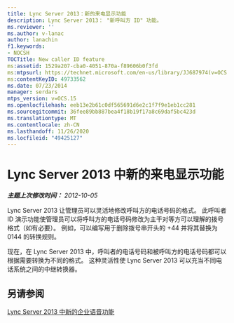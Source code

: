 ```yaml
---
title: Lync Server 2013：新的来电显示功能
description: Lync Server 2013： "新呼叫方 ID" 功能。
ms.reviewer: ''
ms.author: v-lanac
author: lanachin
f1.keywords:
- NOCSH
TOCTitle: New caller ID feature
ms:assetid: 1529a207-cba0-4051-870a-f89606b0f3fd
ms:mtpsurl: https://technet.microsoft.com/en-us/library/JJ687974(v=OCS.15)
ms:contentKeyID: 49733562
ms.date: 07/23/2014
manager: serdars
mtps_version: v=OCS.15
ms.openlocfilehash: eeb13e2b61c0df565691d6e2c1f7f9e1eb1cc281
ms.sourcegitcommit: 36fee89bb887bea4f18b19f17a8c69daf5bc423d
ms.translationtype: MT
ms.contentlocale: zh-CN
ms.lasthandoff: 11/26/2020
ms.locfileid: "49425127"
---
```

# <a name="new-caller-id-feature-in-lync-server-2013"></a>Lync Server 2013 中新的来电显示功能

<div data-xmlns="http://www.w3.org/1999/xhtml">

<div class="topic" data-xmlns="http://www.w3.org/1999/xhtml" data-msxsl="urn:schemas-microsoft-com:xslt" data-cs="https://msdn.microsoft.com/">

<div data-asp="https://msdn2.microsoft.com/asp">



</div>

<div id="mainSection">

<div id="mainBody">

<span> </span>

_**主题上次修改时间：** 2012-10-05_

Lync Server 2013 让管理员可以灵活地修改呼叫方的电话号码的格式。 此呼叫者 ID 演示功能使管理员可以将呼叫方的电话号码修改为主干对等方可以理解的拨号格式（如有必要）。 例如，可以编写用于删除拨号串开头的 +44 并将其替换为 0144 的转换规则。

现在，在 Lync Server 2013 中，呼叫者的电话号码和被呼叫方的电话号码都可以根据需要转换为不同的格式。 这种灵活性使 Lync Server 2013 可以充当不同电话系统之间的中继转换器。

<div>

## <a name="see-also"></a>另请参阅


[Lync Server 2013 中新的企业语音功能](lync-server-2013-new-enterprise-voice-features.md)  
  

</div>

</div>

<span> </span>

</div>

</div>

</div>

